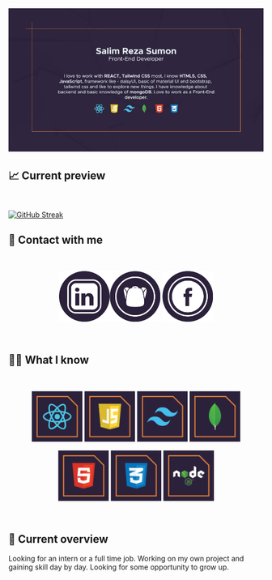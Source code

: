 <a href="https://www.facebook.com/salimreza.sumon.5/">
<img src="https://github.com/isalim079/isalim079/blob/main/assets/coverImageGit.jpg?raw=true" />
</a>

## 📈 Current preview

<br />

[![GitHub Streak](https://github-readme-streak-stats-chi-wine.vercel.app?user=isalim079&theme=synthwave&hide_border=true)](https://git.io/streak-stats)


## 🤝 Contact with me

<br />

[<p align="center"><img height="100" src="assets/LinkedinIcon.png">](https://www.linkedin.com/in/md-salim-reza-sumon-99027220a/)[<img height="100" src="assets/showwcase.png">](https://www.showwcase.com/isalim079) [<img height="100" src="https://github.com/isalim079/isalim079/blob/main/assets/facebookIcon.png?raw=true"> </p>](https://www.facebook.com/salimreza.sumon.5/) 


<br />

## 🧑‍💻 What I know

<br>
<p align="center">
<img height="100" src="https://github.com/isalim079/isalim079/blob/main/assets/techIcon/react.png?raw=true"/>
<img height="100" src="https://github.com/isalim079/isalim079/blob/main/assets/techIcon/javaScript.png?raw=true"/>
<img height="100" src="https://github.com/isalim079/isalim079/blob/main/assets/techIcon/tailwind.png?raw=true"/>
<img height="100" src="https://github.com/isalim079/isalim079/blob/main/assets/techIcon/mongoDB.png?raw=true"/>

</p>
<p align="center">
<img height="100" src="https://github.com/isalim079/isalim079/blob/main/assets/techIcon/html.png?raw=true"/>
<img height="100" src="https://github.com/isalim079/isalim079/blob/main/assets/techIcon/css.png?raw=true"/>
<img height="100" src="assets/techIcon/nodeJs.png"/>

</p>
<br/>

## 🔎 Current overview

 Looking for an intern or a full time job. Working on my own project and gaining skill day by day. Looking for some opportunity to grow up.

<!---
isalim079/isalim079 is a ✨ special ✨ repository because its `README.md` (this file) appears on your GitHub profile.
You can click the Preview link to take a look at your changes.
--->
